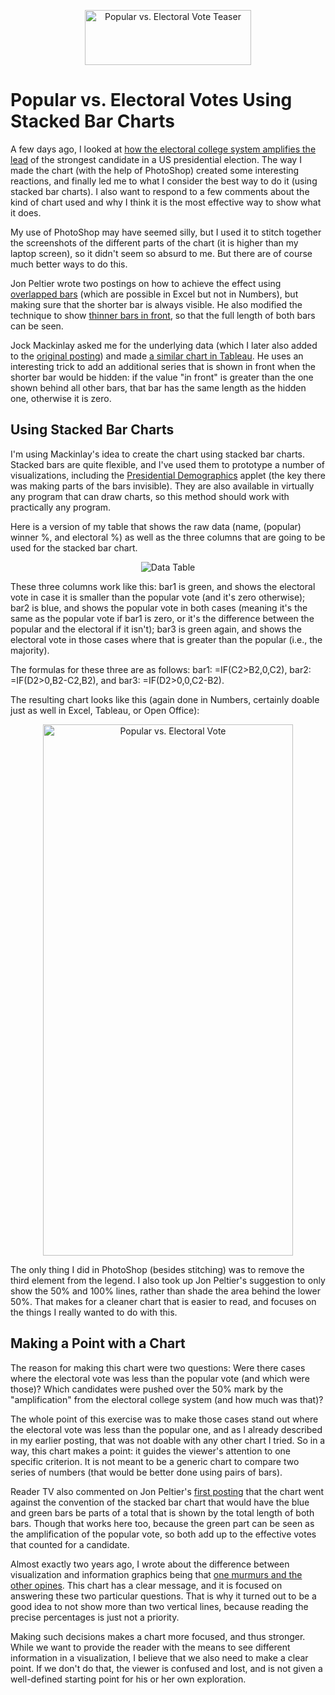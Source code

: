<p align="center"><img src="https://media.eagereyes.org/media/2008/Popular-Electoral-teaser-new.png" border="0" alt="Popular vs. Electoral Vote Teaser" width="266" height="88" /></p>

# Popular vs. Electoral Votes Using Stacked Bar Charts

A few days ago, I looked at <a href="/blog/2008/electoral-college-and-second-terms">how the electoral college system amplifies the lead</a> of the strongest candidate in a US presidential election. The way I made the chart (with the help of PhotoShop) created some interesting reactions, and finally led me to what I consider the best way to do it (using stacked bar charts). I also want to respond to a few comments about the kind of chart used and why I think it is the most effective way to show what it does.

My use of PhotoShop may have seemed silly, but I used it to stitch together the screenshots of the different parts of the chart (it is higher than my laptop screen), so it didn't seem so absurd to me. But there are of course much better ways to do this.

Jon Peltier wrote two postings on how to achieve the effect using <a href="http://peltiertech.com/WordPress/2008/10/08/overlapped-bar-chart-longer-bars-in-back/">overlapped bars</a> (which are possible in Excel but not in Numbers), but making sure that the shorter bar is always visible. He also modified the technique to show <a href="http://peltiertech.com/WordPress/2008/10/10/overlapped-bar-chart-thinner-bars-in-front/">thinner bars in front</a>, so that the full length of both bars can be seen.

Jock Mackinlay asked me for the underlying data (which I later also added to the <a href="/blog/2008/electoral-college-and-second-terms">original posting</a>) and made <a href="http://www.tableausoftware.com/blog/electoral-college-impact">a similar chart in Tableau</a>. He uses an interesting trick to add an additional series that is shown in front when the shorter bar would be hidden: if the value "in front" is greater than the one shown behind all other bars, that bar has the same length as the hidden one, otherwise it is zero.

## Using Stacked Bar Charts

I'm using Mackinlay's idea to create the chart using stacked bar charts. Stacked bars are quite flexible, and I've used them to prototype a number of visualizations, including the <a href="/blog/2008/presidential-demographics-ii#presidential-demographics-part-ii">Presidential Demographics</a> applet (the key there was making parts of the bars invisible). They are also available in virtually any program that can draw charts, so this method should work with practically any program.

Here is a version of my table that shows the raw data (name, (popular) winner %, and electoral %) as well as the three columns that are going to be used for the stacked bar chart.

<p style="text-align: center;"><img src="https://media.eagereyes.org/media/2008/presidents-table.png" border="0" alt="Data Table" /></p>

These three columns work like this: bar1 is green, and shows the electoral vote in case it is smaller than the popular vote (and it's zero otherwise); bar2 is blue, and shows the popular vote in both cases (meaning it's the same as the popular vote if bar1 is zero, or it's the difference between the popular and the electoral if it isn't); bar3 is green again, and shows the electoral vote in those cases where that is greater than the popular (i.e., the majority).

The formulas for these three are as follows: bar1: =IF(C2&gt;B2,0,C2), bar2: =IF(D2&gt;0,B2-C2,B2), and bar3: =IF(D2&gt;0,0,C2-B2).

The resulting chart looks like this (again done in Numbers, certainly doable just as well in Excel, Tableau, or Open Office):

<p style="text-align: center;"><img src="https://media.eagereyes.org/media/2008/Popular-Electoral-new.png" border="0" alt="Popular vs. Electoral Vote" width="400" height="850" /></p>

The only thing I did in PhotoShop (besides stitching) was to remove the third element from the legend. I also took up Jon Peltier's suggestion to only show the 50% and 100% lines, rather than shade the area behind the lower 50%. That makes for a cleaner chart that is easier to read, and focuses on the things I really wanted to do with this.

## Making a Point with a Chart

The reason for making this chart were two questions: Were there cases where the electoral vote was less than the popular vote (and which were those)? Which candidates were pushed over the 50% mark by the "amplification" from the electoral college system (and how much was that)?

The whole point of this exercise was to make those cases stand out where the electoral vote was less than the popular one, and as I already described in my earlier posting, that was not doable with any other chart I tried. So in a way, this chart makes a point: it guides the viewer's attention to one specific criterion. It is not meant to be a generic chart to compare two series of numbers (that would be better done using pairs of bars).

Reader TV also commented on Jon Peltier's <a href="http://peltiertech.com/WordPress/2008/10/08/overlapped-bar-chart-longer-bars-in-back/">first posting</a> that the chart went against the convention of the stacked bar chart that would have the blue and green bars be parts of a total that is shown by the total length of both bars. Though that works here too, because the green part can be seen as the amplification of the popular vote, so both add up to the effective votes that counted for a candidate.

Almost exactly two years ago, I wrote about the difference between visualization and information graphics being that <a href="/blog/2006/opining-or-murmuring">one murmurs and the other opines</a>. This chart has a clear message, and it is focused on answering these two particular questions. That is why it turned out to be a good idea to not show more than two vertical lines, because reading the precise percentages is just not a priority.

Making such decisions makes a chart more focused, and thus stronger. While we want to provide the reader with the means to see different information in a visualization, I believe that we also need to make a clear point. If we don't do that, the viewer is confused and lost, and is not given a well-defined starting point for his or her own exploration.
